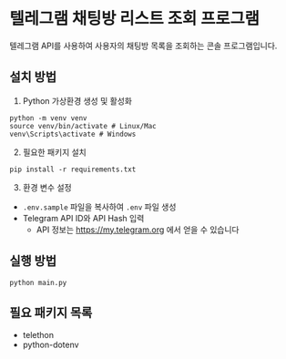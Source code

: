 # 텔레그램 채팅방 리스트 조회 프로그램

텔레그램 API를 사용하여 사용자의 채팅방 목록을 조회하는 콘솔 프로그램입니다.

## 설치 방법

1. Python 가상환경 생성 및 활성화 
```
python -m venv venv
source venv/bin/activate # Linux/Mac
venv\Scripts\activate # Windows
```

2. 필요한 패키지 설치
```
pip install -r requirements.txt
```


3. 환경 변수 설정
- `.env.sample` 파일을 복사하여 `.env` 파일 생성
- Telegram API ID와 API Hash 입력
  - API 정보는 https://my.telegram.org 에서 얻을 수 있습니다

## 실행 방법
```
python main.py
```

## 필요 패키지 목록
- telethon
- python-dotenv

